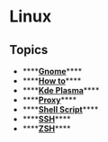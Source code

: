 # Linux

## Topics

* \*\*\*\*[**Gnome**](gnome/)\*\*\*\*
* \*\*\*\*[**How to**](how-to.md)\*\*\*\*
* \*\*\*\*[**Kde Plasma**](kde-plasma.md)\*\*\*\*
* \*\*\*\*[**Proxy**](proxy.md)\*\*\*\*
* \*\*\*\*[**Shell Script**](shell-script.md)\*\*\*\*
* \*\*\*\*[**SSH**](ssh.md)\*\*\*\*
* \*\*\*\*[**ZSH**](zsh.md)\*\*\*\*


